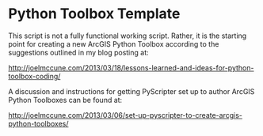 Python Toolbox Template
=====================

This script is not a fully functional working script. Rather, it is the starting point for creating a new ArcGIS Python Toolbox according to the suggestions outlined in my blog posting at:

http://joelmccune.com/2013/03/18/lessons-learned-and-ideas-for-python-toolbox-coding/

A discussion and instructions for getting PyScripter set up to author ArcGIS Python Toolboxes can be found at:

http://joelmccune.com/2013/03/06/set-up-pyscripter-to-create-arcgis-python-toolboxes/
